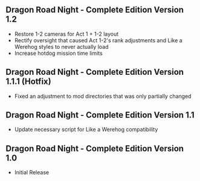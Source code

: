 ## Dragon Road Night - Complete Edition Version 1.2

- Restore 1-2 cameras for Act 1 + 1-2 layout
- Rectify oversight that caused Act 1-2's rank adjustments and Like a Werehog styles to never actually load
- Increase hotdog mission time limits

## Dragon Road Night - Complete Edition Version 1.1.1 (Hotfix)

- Fixed an adjustment to mod directories that was only partially changed

## Dragon Road Night - Complete Edition Version 1.1

- Update necessary script for Like a Werehog compatibility

## Dragon Road Night - Complete Edition Version 1.0

- Initial Release